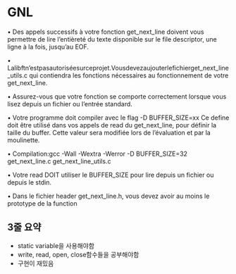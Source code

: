 # GNL

• Des appels successifs à votre fonction get_next_line doivent vous permettre de lire l’entièreté du texte disponible sur le file descriptor, une ligne à la fois, jusqu’au EOF.

• Lalibftn’estpasautoriséesurceprojet.Vousdevezaujouterlefichierget_next_line_utils.c qui contiendra les fonctions nécessaires au fonctionnement de votre get_next_line.

• Assurez-vous que votre fonction se comporte correctement lorsque vous lisez depuis un fichier ou l’entrée standard.

• Votre programme doit compiler avec le flag -D BUFFER_SIZE=xx Ce define doit être utilisé dans vos appels de read du get_next_line, pour définir la taille du buffer. Cette valeur sera modifiée lors de l’évaluation et par la moulinette.

• Compilation:gcc -Wall -Wextra -Werror -D BUFFER_SIZE=32 get_next_line.c get_next_line_utils.c

• Votre read DOIT utiliser le BUFFER_SIZE pour lire depuis un fichier ou depuis le stdin.

• Dans le fichier header get_next_line.h, vous devez avoir au moins le prototype de la function

## 3줄 요약
- static variable을 사용해야함
- write, read, open, close함수들을 공부해야함
- 구현이 재밌음
